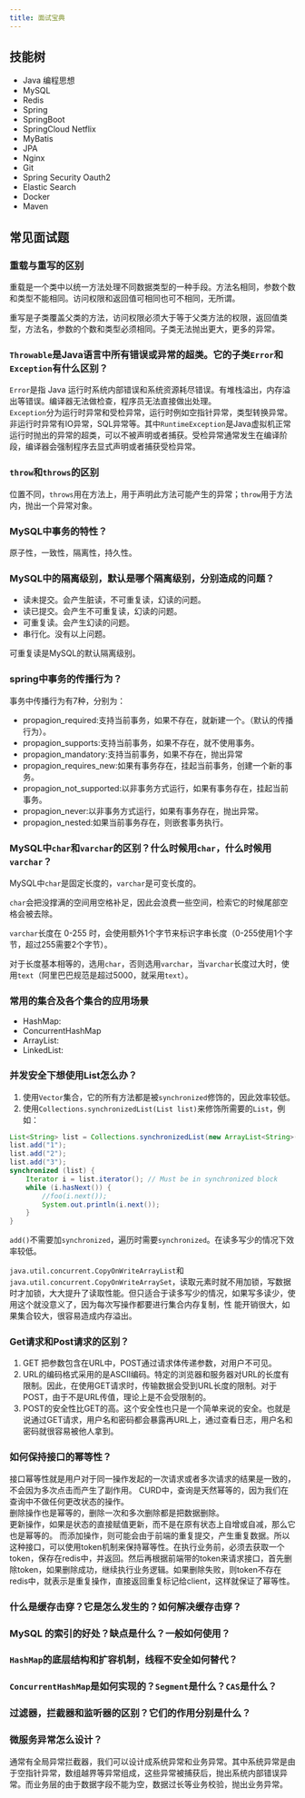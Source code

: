 ```yaml
---
title: 面试宝典
---
```


## 技能树
- Java 编程思想
- MySQL
- Redis
- Spring
- SpringBoot
- SpringCloud Netflix
- MyBatis
- JPA
- Nginx
- Git
- Spring Security Oauth2
- Elastic Search
- Docker
- Maven

## 常见面试题
### 重载与重写的区别
重载是一个类中以统一方法处理不同数据类型的一种手段。方法名相同，参数个数和类型不能相同。访问权限和返回值可相同也可不相同，无所谓。

重写是子类覆盖父类的方法，访问权限必须大于等于父类方法的权限，返回值类型，方法名，参数的个数和类型必须相同。子类无法抛出更大，更多的异常。


### `Throwable`是Java语言中所有错误或异常的超类。它的子类`Error`和`Exception`有什么区别？
`Error`是指 Java 运行时系统内部错误和系统资源耗尽错误。有堆栈溢出，内存溢出等错误。编译器无法做检查，程序员无法直接做出处理。  
`Exception`分为运行时异常和受检异常，运行时例如空指针异常，类型转换异常。非运行时异常有IO异常，SQL异常等。其中`RuntimeException`是Java虚拟机正常运行时抛出的异常的超类，可以不被声明或者捕获。受检异常通常发生在编译阶段，编译器会强制程序去显式声明或者捕获受检异常。

### `throw`和`throws`的区别
位置不同，`throws`用在方法上，用于声明此方法可能产生的异常；`throw`用于方法内，抛出一个异常对象。

### MySQL中事务的特性？
原子性，一致性，隔离性，持久性。

### MySQL中的隔离级别，默认是哪个隔离级别，分别造成的问题？
- 读未提交。会产生脏读，不可重复读，幻读的问题。
- 读已提交。会产生不可重复读，幻读的问题。
- 可重复读。会产生幻读的问题。
- 串行化。没有以上问题。

可重复读是MySQL的默认隔离级别。

### spring中事务的传播行为？
事务中传播行为有7种，分别为：  
- propagion_required:支持当前事务，如果不存在，就新建一个。（默认的传播行为）。  
- propagion_supports:支持当前事务，如果不存在，就不使用事务。  
- propagion_mandatory:支持当前事务，如果不存在，抛出异常
- propagion_requires_new:如果有事务存在，挂起当前事务，创建一个新的事务。
- propagion_not_supported:以非事务方式运行，如果有事务存在，挂起当前事务。
- propagion_never:以非事务方式运行，如果有事务存在，抛出异常。
- propagion_nested:如果当前事务存在，则嵌套事务执行。

### MySQL中`char`和`varchar`的区别？什么时候用`char`，什么时候用`varchar`？
MySQL中`char`是固定长度的，`varchar`是可变长度的。

`char`会把没撑满的空间用空格补足，因此会浪费一些空间，检索它的时候尾部空格会被去除。

`varchar`长度在 0-255 时，会使用额外1个字节来标识字串长度（0-255使用1个字节，超过255需要2个字节）。

对于长度基本相等的，选用`char`，否则选用`varchar`，当`varchar`长度过大时，使用`text`（阿里巴巴规范是超过5000，就采用`text`）。

### 常用的集合及各个集合的应用场景
- HashMap:
- ConcurrentHashMap
- ArrayList:
- LinkedList:

### 并发安全下想使用List怎么办？
1. 使用`Vector`集合，它的所有方法都是被`synchronized`修饰的，因此效率较低。
2. 使用`Collections.synchronizedList(List list)`来修饰所需要的`List`，例如：
```java
List<String> list = Collections.synchronizedList(new ArrayList<String>());
list.add("1");
list.add("2");
list.add("3");
synchronized (list) {
    Iterator i = list.iterator(); // Must be in synchronized block
    while (i.hasNext()) {
        //foo(i.next());
        System.out.println(i.next());
    }
}
```
`add()`不需要加`synchronized`，遍历时需要`synchronized`。在读多写少的情况下效率较低。

`java.util.concurrent.CopyOnWriteArrayList`和`java.util.concurrent.CopyOnWriteArraySet`，读取元素时就不用加锁，写数据时才加锁，大大提升了读取性能。但只适合于读多写少的情况，如果写多读少，使用这个就没意义了，因为每次写操作都要进行集合内存复制，性 能开销很大，如果集合较大，很容易造成内存溢出。

### Get请求和Post请求的区别？
1. GET 把参数包含在URL中，POST通过请求体传递参数，对用户不可见。
2. URL的编码格式采用的是ASCII编码。特定的浏览器和服务器对URL的长度有限制。因此，在使用GET请求时，传输数据会受到URL长度的限制。对于POST，由于不是URL传值，理论上是不会受限制的。
3. POST的安全性比GET的高。这个安全性也只是一个简单来说的安全。也就是说通过GET请求，用户名和密码都会暴露再URL上，通过查看日志，用户名和密码就很容易被他人拿到。

### 如何保持接口的幂等性？
接口幂等性就是用户对于同一操作发起的一次请求或者多次请求的结果是一致的，不会因为多次点击而产生了副作用。
CURD中，查询是天然幂等的，因为我们在查询中不做任何更改状态的操作。  
删除操作也是幂等的，删除一次和多次删除都是把数据删除。  
更新操作，如果是状态的直接赋值更新，而不是在原有状态上自增或自减，那么它也是幂等的。
而添加操作，则可能会由于前端的重复提交，产生重复数据。所以这种接口，可以使用token机制来保持幂等性。在执行业务前，必须去获取一个token，保存在redis中，并返回。然后再根据前端带的token来请求接口，首先删除token，如果删除成功，继续执行业务逻辑。如果删除失败，则token不存在redis中，就表示是重复操作，直接返回重复标记给client，这样就保证了幂等性。

### 什么是缓存击穿？它是怎么发生的？如何解决缓存击穿？
### MySQL 的索引的好处？缺点是什么？一般如何使用？
### `HashMap`的底层结构和扩容机制，线程不安全如何替代？
### `ConcurrentHashMap`是如何实现的？`Segment`是什么？`CAS`是什么？

### 过滤器，拦截器和监听器的区别？它们的作用分别是什么？

### 微服务异常怎么设计？
通常有全局异常拦截器，我们可以设计成系统异常和业务异常。其中系统异常是由于空指针异常，数组越界等异常组成，这些异常被捕获后，抛出系统内部错误异常。而业务层的由于数据字段不能为空，数据过长等业务校验，抛出业务异常。